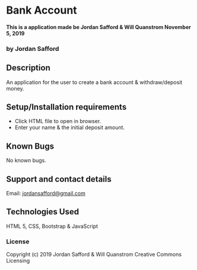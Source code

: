 # Bank Account

#### This is a application made be Jordan Safford & Will Quanstrom November 5, 2019

### by Jordan Safford

## Description
An application for the user to create a bank account & withdraw/deposit money.

## Setup/Installation requirements

* Click HTML file to open in browser.
* Enter your name & the initial deposit amount.


## Known Bugs

<!-- Zero is being counted as a factor of ten, probably due to using the modulus formula. -->
No known bugs.

## Support and contact details

Email: jordansafford@gmail.com

## Technologies Used

HTML 5, CSS, Bootstrap & JavaScript

### License


Copyright (c) 2019 Jordan Safford & Will Quanstrom Creative Commons Licensing
